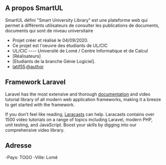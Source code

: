 
## A propos SmartUL

SmartUL défini "Smart University Library" est une plateforme web qui permet à différents utilisateurs de consulter les publications de documents, documents qui sont de niveau universitaire

- Projet créer et réalisé le 04/09/2020.
- Ce projet est l'oeuvre des étudiants de UL/CIC
- UL/CIC ---- Université de Lomé / Centre Informatique et de Calcul
- [Réalisateurs]
- [Etudiants de la branche Génie Logiciel].
- [latif55](shabanabdoulatif@gmail.com).<a href="mailto:shabanabdoulatif@gmail.com">@author</a>

## Framework Laravel

Laravel has the most extensive and thorough [documentation](https://laravel.com/docs) and video tutorial library of all modern web application frameworks, making it a breeze to get started with the framework.

If you don't feel like reading, [Laracasts](https://laracasts.com) can help. Laracasts contains over 1500 video tutorials on a range of topics including Laravel, modern PHP, unit testing, and JavaScript. Boost your skills by digging into our comprehensive video library.

## Adresse
-Pays: TOGO
-Ville: Lomé

